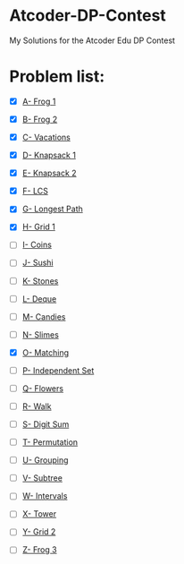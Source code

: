 # Atcoder-DP-Contest
My Solutions for the Atcoder Edu DP Contest
# Problem list:
- [x] [A- Frog 1](https://atcoder.jp/contests/dp/tasks/dp_a)

- [x] [B- Frog 2](https://atcoder.jp/contests/dp/tasks/dp_b)

- [x] [C- Vacations](https://atcoder.jp/contests/dp/tasks/dp_c)

- [x] [D- Knapsack 1](https://atcoder.jp/contests/dp/tasks/dp_d)

- [x] [E- Knapsack 2](https://atcoder.jp/contests/dp/tasks/dp_e)

- [x] [F- LCS](https://atcoder.jp/contests/dp/tasks/dp_f)

- [x] [G- Longest Path](https://atcoder.jp/contests/dp/tasks/dp_g)

- [x] [H- Grid 1](https://atcoder.jp/contests/dp/tasks/dp_h)

- [ ] [I- Coins](https://atcoder.jp/contests/dp/tasks/dp_i)

- [ ] [J- Sushi](https://atcoder.jp/contests/dp/tasks/dp_j)

- [ ] [K- Stones](https://atcoder.jp/contests/dp/tasks/dp_k)

- [ ] [L- Deque](https://atcoder.jp/contests/dp/tasks/dp_l)

- [ ] [M- Candies](https://atcoder.jp/contests/dp/tasks/dp_m)

- [ ] [N- Slimes](https://atcoder.jp/contests/dp/tasks/dp_n)

- [x] [O- Matching](https://atcoder.jp/contests/dp/tasks/dp_o)

- [ ] [P- Independent Set](https://atcoder.jp/contests/dp/tasks/dp_p)

- [ ] [Q- Flowers](https://atcoder.jp/contests/dp/tasks/dp_q)

- [ ] [R- Walk](https://atcoder.jp/contests/dp/tasks/dp_r)

- [ ] [S- Digit Sum](https://atcoder.jp/contests/dp/tasks/dp_s)

- [ ] [T- Permutation](https://atcoder.jp/contests/dp/tasks/dp_t)

- [ ] [U- Grouping](https://atcoder.jp/contests/dp/tasks/dp_u)

- [ ] [V- Subtree](https://atcoder.jp/contests/dp/tasks/dp_v)

- [ ] [W- Intervals](https://atcoder.jp/contests/dp/tasks/dp_w)

- [ ] [X- Tower](https://atcoder.jp/contests/dp/tasks/dp_x)

- [ ] [Y- Grid 2](https://atcoder.jp/contests/dp/tasks/dp_y)

- [ ] [Z- Frog 3](https://atcoder.jp/contests/dp/tasks/dp_z)

